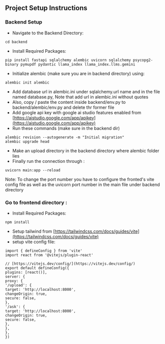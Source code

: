 ## Project Setup Instructions
### Backend Setup

+  Navigate to the Backend Directory:
```
cd backend
```
+ Install Required Packages:
```
pip install fastapi sqlalchemy alembic uvicorn sqlalchemy psycopg2-binary pymupdf pydantic llama_index llama_index.llms.gemini
```
+ Initialize alembic (make sure you are in backend directory) using:
```
alembic init alembic 
```
+ Add database url in alembic.ini under sqlalchemy.url name and in the file named database.py, Note that add url in alembic.ini without quotes
+ Also, copy / paste the content inside backend/env.py to backend/alembic/env.py and delete thr former file
+ Add google api key with google ai studio features enabled from [https://aistudio.google.com/app/apikey](https://aistudio.google.com/app/apikey)
+ Run these commands (make sure in the backend dir)
```
alembic revision --autogenerate -m "Initial migration"  
alembic upgrade head
```
+ Make an upload directory in the backend directory where alembic folder lies
+ Finally run the connection through :
```
uvicorn main:app --reload 
```
Note: To change the port number you have to configure the fronted's vite config file as well as the uvicorn port number in the main file under backend directory


### Go to frontend directory :
+ Install Required Packages:
```
npm install
``` 
+ Setup tailwind from [https://tailwindcss.com/docs/guides/vite](https://tailwindcss.com/docs/guides/vite)
+ setup vite config file:
```
import { defineConfig } from 'vite'  
import react from '@vitejs/plugin-react'  
  
// [https://vitejs.dev/config/](https://vitejs.dev/config/)  
export default defineConfig({  
plugins: [react()],  
server: {  
proxy: {  
'/upload': {  
target: 'http://localhost:8000',  
changeOrigin: true,  
secure: false,  
},  
'/ask': {  
target: 'http://localhost:8000',  
changeOrigin: true,  
secure: false,  
},  
},  
},  
})
```
